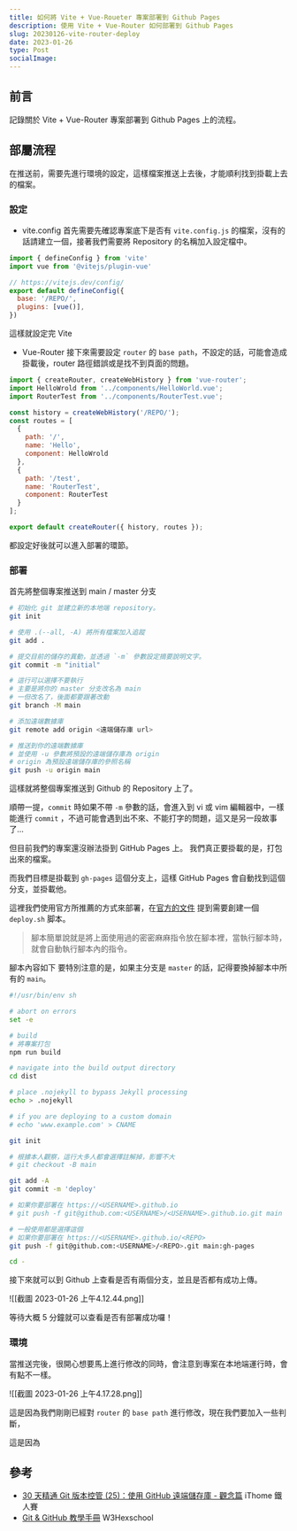 ```yaml
---
title: 如何將 Vite + Vue-Roueter 專案部署到 Github Pages
description: 使用 Vite + Vue-Router 如何部署到 Github Pages
slug: 20230126-vite-router-deploy
date: 2023-01-26
type: Post
socialImage:
---
```


## 前言

記錄關於 Vite + Vue-Router 專案部署到 Github Pages 上的流程。

## 部屬流程

在推送前，需要先進行環境的設定，這樣檔案推送上去後，才能順利找到掛載上去的檔案。

### 設定

- vite.config
  首先需要先確認專案底下是否有 `vite.config.js` 的檔案，沒有的話請建立一個，接著我們需要將 Repository 的名稱加入設定檔中。
  
```javascript showLineNumbers {6}
import { defineConfig } from 'vite'
import vue from '@vitejs/plugin-vue'

// https://vitejs.dev/config/
export default defineConfig({
  base: '/REPO/',
  plugins: [vue()],
})

```

這樣就設定完 Vite

- Vue-Router
  接下來需要設定 `router` 的 `base path`，不設定的話，可能會造成掛載後，router 路徑錯誤或是找不到頁面的問題。

```javascript showLineNumbers {5}
import { createRouter, createWebHistory } from 'vue-router';
import HelloWrold from '../components/HelloWorld.vue';
import RouterTest from '../components/RouterTest.vue';

const history = createWebHistory('/REPO/');
const routes = [
  {
    path: '/',
    name: 'Hello',
    component: HelloWrold
  },
  {
    path: '/test',
    name: 'RouterTest',
    component: RouterTest
  }
];

export default createRouter({ history, routes });

```

都設定好後就可以進入部署的環節。

### 部署

首先將整個專案推送到 main / master 分支

```bash showLineNumbers {13, 16, 21}
# 初始化 git 並建立新的本地端 repository。
git init

# 使用 .(--all, -A) 將所有檔案加入追蹤
git add .

# 提交目前的儲存的異動，並透過 `-m` 參數設定摘要說明文字。
git commit -m "initial"

# 這行可以選擇不要執行
# 主要是將你的 master 分支改名為 main
# 一但改名了，後面都要跟著改動
git branch -M main

# 添加遠端數據庫
git remote add origin <遠端儲存庫 url>

# 推送到你的遠端數據庫
# 並使用 -u 參數將預設的遠端儲存庫為 origin
# origin 為預設遠端儲存庫的參照名稱
git push -u origin main
```

這樣就將整個專案推送到 Github 的 Repository 上了。

順帶一提，`commit` 時如果不帶 `-m` 參數的話，會進入到 vi 或 vim 編輯器中，一樣能進行 `commit` ，不過可能會遇到出不來、不能打字的問題，這又是另一段故事了...

但目前我們的專案還沒辦法掛到 GitHub Pages 上。
我們真正要掛載的是，打包出來的檔案。

而我們目標是掛載到 `gh-pages` 這個分支上，這樣 GitHub Pages 會自動找到這個分支，並掛載他。

這裡我們使用官方所推薦的方式來部署，在[官方的文件](https://vitejs.dev/guide/static-deploy.html#github-pages) 提到需要創建一個 `deploy.sh` 脚本。

>腳本簡單說就是將上面使用過的密密麻麻指令放在腳本裡，當執行腳本時，就會自動執行腳本內的指令。

腳本內容如下
要特別注意的是，如果主分支是 `master` 的話，記得要換掉腳本中所有的 `main`。

```bash
#!/usr/bin/env sh

# abort on errors
set -e

# build
# 將專案打包
npm run build

# navigate into the build output directory
cd dist

# place .nojekyll to bypass Jekyll processing
echo > .nojekyll

# if you are deploying to a custom domain
# echo 'www.example.com' > CNAME

git init

# 根據本人觀察，這行大多人都會選擇註解掉，影響不大
# git checkout -B main

git add -A
git commit -m 'deploy'

# 如果你要部署在 https://<USERNAME>.github.io
# git push -f git@github.com:<USERNAME>/<USERNAME>.github.io.git main

# 一般使用都是選擇這個
# 如果你要部署在 https://<USERNAME>.github.io/<REPO>
git push -f git@github.com:<USERNAME>/<REPO>.git main:gh-pages

cd -
```

接下來就可以到 Github 上查看是否有兩個分支，並且是否都有成功上傳。

![[截圖 2023-01-26 上午4.12.44.png]]

等待大概 5 分鐘就可以查看是否有部署成功囉！

### 環境

當推送完後，很開心想要馬上進行修改的同時，會注意到專案在本地端運行時，會有點不一樣。

![[截圖 2023-01-26 上午4.17.28.png]]

這是因為我們剛剛已經對 `router` 的 `base path` 進行修改，現在我們要加入一些判斷，

這是因為

## 參考

- [30 天精通 Git 版本控管 (25)：使用 GitHub 遠端儲存庫 - 觀念篇](https://ithelp.ithome.com.tw/articles/10140055) iThome 鐵人賽
- [Git & GitHub 教學手冊](https://w3c.hexschool.com/category/repo) W3Hexschool












 